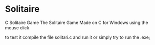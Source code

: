 # Solitaire
C Solitaire Game 
The Solitaire Game Made on C for Windows using the mouse click

to test it compile the file solitari.c and run it or simply try to run the .exe;
